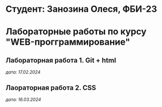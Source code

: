 # Студент: Занозина Олеся, ФБИ-23

# Лабораторные работы по курсу "WEB-прогграммирование"

## Лабораторная работа 1. Git + html

*дата: 17.02.2024*

## Лаораторная работа 2. CSS

*дата: 16.03.2024*

